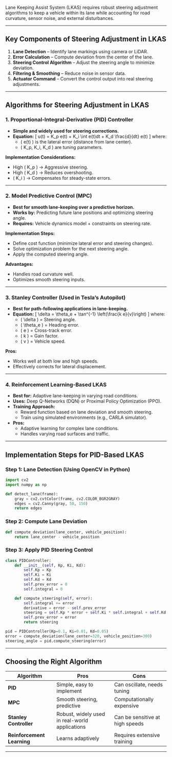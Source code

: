 Lane Keeping Assist System (LKAS) requires robust steering adjustment algorithms to keep a vehicle within its lane while accounting for road curvature, sensor noise, and external disturbances. 

---

## **Key Components of Steering Adjustment in LKAS**
1. **Lane Detection** – Identify lane markings using camera or LiDAR.
2. **Error Calculation** – Compute deviation from the center of the lane.
3. **Steering Control Algorithm** – Adjust the steering angle to minimize deviation.
4. **Filtering & Smoothing** – Reduce noise in sensor data.
5. **Actuator Command** – Convert the control output into real steering adjustments.

---

## **Algorithms for Steering Adjustment in LKAS**
### **1. Proportional-Integral-Derivative (PID) Controller**
   - **Simple and widely used for steering corrections.**
   - **Equation:**
     \[
     u(t) = K_p e(t) + K_i \int e(t)dt + K_d \frac{d}{dt} e(t)
     \]
     where:
     - \( e(t) \) is the lateral error (distance from lane center).
     - \( K_p, K_i, K_d \) are tuning parameters.

   **Implementation Considerations:**
   - High \( K_p \) → Aggressive steering.
   - High \( K_d \) → Reduces overshooting.
   - \( K_i \) → Compensates for steady-state errors.

---

### **2. Model Predictive Control (MPC)**
   - **Best for smooth lane-keeping over a predictive horizon.**
   - **Works by:** Predicting future lane positions and optimizing steering angle.
   - **Requires:** Vehicle dynamics model + constraints on steering rate.

   **Implementation Steps:**
   - Define cost function (minimize lateral error and steering changes).
   - Solve optimization problem for the next steering angle.
   - Apply the computed steering angle.

   **Advantages:**
   - Handles road curvature well.
   - Optimizes smooth steering inputs.

---

### **3. Stanley Controller (Used in Tesla’s Autopilot)**
   - **Best for path-following applications in lane-keeping.**
   - **Equation:**
     \[
     \delta = \theta_e + \tan^{-1} \left(\frac{k e}{v}\right)
     \]
     where:
     - \( \delta \) = Steering angle.
     - \( \theta_e \) = Heading error.
     - \( e \) = Cross-track error.
     - \( k \) = Gain factor.
     - \( v \) = Vehicle speed.

   **Pros:**
   - Works well at both low and high speeds.
   - Effectively corrects for lateral displacement.

---

### **4. Reinforcement Learning-Based LKAS**
   - **Best for:** Adaptive lane-keeping in varying road conditions.
   - **Uses:** Deep Q-Networks (DQN) or Proximal Policy Optimization (PPO).
   - **Training Approach:**
     - Reward function based on lane deviation and smooth steering.
     - Train using simulated environments (e.g., CARLA simulator).
   - **Pros:**
     - Adaptive learning for complex lane conditions.
     - Handles varying road surfaces and traffic.

---

## **Implementation Steps for PID-Based LKAS**
### **Step 1: Lane Detection (Using OpenCV in Python)**
```python
import cv2
import numpy as np

def detect_lane(frame):
    gray = cv2.cvtColor(frame, cv2.COLOR_BGR2GRAY)
    edges = cv2.Canny(gray, 50, 150)
    return edges
```

### **Step 2: Compute Lane Deviation**
```python
def compute_deviation(lane_center, vehicle_position):
    return lane_center - vehicle_position
```

### **Step 3: Apply PID Steering Control**
```python
class PIDController:
    def __init__(self, Kp, Ki, Kd):
        self.Kp = Kp
        self.Ki = Ki
        self.Kd = Kd
        self.prev_error = 0
        self.integral = 0

    def compute_steering(self, error):
        self.integral += error
        derivative = error - self.prev_error
        steering = self.Kp * error + self.Ki * self.integral + self.Kd * derivative
        self.prev_error = error
        return steering

pid = PIDController(Kp=0.1, Ki=0.01, Kd=0.05)
error = compute_deviation(lane_center=320, vehicle_position=300)
steering_angle = pid.compute_steering(error)
```

---

## **Choosing the Right Algorithm**
| Algorithm | Pros | Cons |
|-----------|------|------|
| **PID** | Simple, easy to implement | Can oscillate, needs tuning |
| **MPC** | Smooth steering, predictive | Computationally expensive |
| **Stanley Controller** | Robust, widely used in real-world applications | Can be sensitive at high speeds |
| **Reinforcement Learning** | Learns adaptively | Requires extensive training |

---
